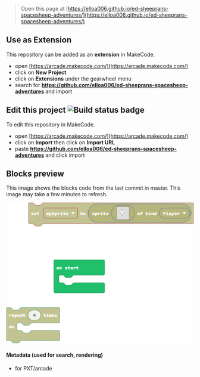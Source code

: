  


> Open this page at [https://elloa006.github.io/ed-sheeprans-spacesheep-adventures/](https://elloa006.github.io/ed-sheeprans-spacesheep-adventures/)

## Use as Extension

This repository can be added as an **extension** in MakeCode.

* open [https://arcade.makecode.com/](https://arcade.makecode.com/)
* click on **New Project**
* click on **Extensions** under the gearwheel menu
* search for **https://github.com/elloa006/ed-sheeprans-spacesheep-adventures** and import

## Edit this project ![Build status badge](https://github.com/elloa006/ed-sheeprans-spacesheep-adventures/workflows/MakeCode/badge.svg)

To edit this repository in MakeCode.

* open [https://arcade.makecode.com/](https://arcade.makecode.com/)
* click on **Import** then click on **Import URL**
* paste **https://github.com/elloa006/ed-sheeprans-spacesheep-adventures** and click import

## Blocks preview

This image shows the blocks code from the last commit in master.
This image may take a few minutes to refresh.

![A rendered view of the blocks](https://github.com/elloa006/ed-sheeprans-spacesheep-adventures/raw/master/.github/makecode/blocks.png)

#### Metadata (used for search, rendering)

* for PXT/arcade
<script src="https://makecode.com/gh-pages-embed.js"></script><script>makeCodeRender("{{ site.makecode.home_url }}", "{{ site.github.owner_name }}/{{ site.github.repository_name }}");</script>

